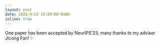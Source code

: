 ```yaml
---
layout: post
date: 2023-9-22 15:59:00-0400
inline: true
---
```


One paper has been accepted by NeurIPS'23, many thanks to my advisor Jicong Fan! :sparkles:
